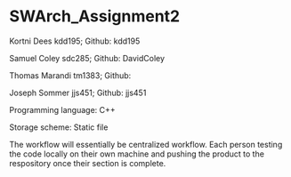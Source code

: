 # SWArch_Assignment2

Kortni Dees kdd195; 
Github: kdd195

Samuel Coley sdc285; 
Github: DavidColey

Thomas Marandi tm1383; 
Github:

Joseph Sommer jjs451; 
Github: jjs451

Programming language: C++

Storage scheme: Static file

The workflow will essentially be centralized workflow. Each person testing the code locally on their own machine and pushing the product to the respository once their section is complete.
